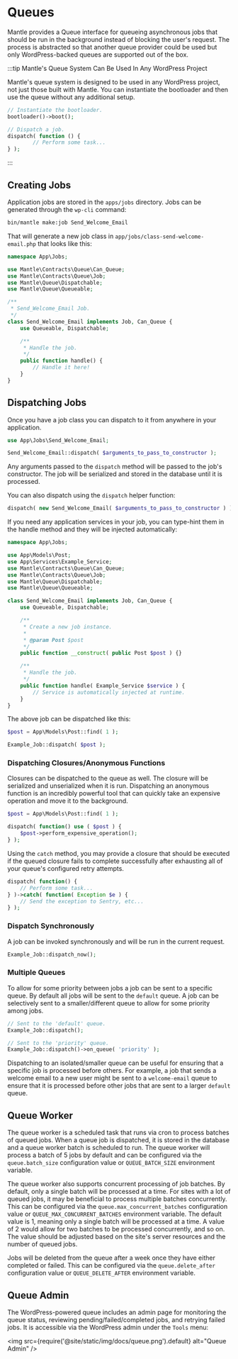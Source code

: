 # Queues

Mantle provides a Queue interface for queueing asynchronous jobs that should be
run in the background instead of blocking the user's request. The process is
abstracted so that another queue provider could be used but only
WordPress-backed queues are supported out of the box.

:::tip Mantle's Queue System Can Be Used In Any WordPress Project

Mantle's queue system is designed to be used in any WordPress project, not just
those built with Mantle. You can instantiate the bootloader and then use the
queue without any additional setup.

```php
// Instantiate the bootloader.
bootloader()->boot();

// Dispatch a job.
dispatch( function () {
		// Perform some task...
} );
```
:::

## Creating Jobs

Application jobs are stored in the `apps/jobs` directory. Jobs can be generated
through the `wp-cli` command:

```bash
bin/mantle make:job Send_Welcome_Email
```

That will generate a new job class in `app/jobs/class-send-welcome-email.php` that
looks like this:

```php
namespace App\Jobs;

use Mantle\Contracts\Queue\Can_Queue;
use Mantle\Contracts\Queue\Job;
use Mantle\Queue\Dispatchable;
use Mantle\Queue\Queueable;

/**
 * Send_Welcome_Email Job.
 */
class Send_Welcome_Email implements Job, Can_Queue {
	use Queueable, Dispatchable;

	/**
	 * Handle the job.
	 */
	public function handle() {
		// Handle it here!
	}
}
```

## Dispatching Jobs

Once you have a job class you can dispatch to it from anywhere in your
application.

```php
use App\Jobs\Send_Welcome_Email;

Send_Welcome_Email::dispatch( $arguments_to_pass_to_constructor );
```

Any arguments passed to the `dispatch` method will be passed to the job's
constructor. The job will be serialized and stored in the database until it is
processed.

You can also dispatch using the `dispatch` helper function:

```php
dispatch( new Send_Welcome_Email( $arguments_to_pass_to_constructor ) );
```

If you need any application services in your job, you can type-hint them in the
handle method and they will be injected automatically:

```php
namespace App\Jobs;

use App\Models\Post;
use App\Services\Example_Service;
use Mantle\Contracts\Queue\Can_Queue;
use Mantle\Contracts\Queue\Job;
use Mantle\Queue\Dispatchable;
use Mantle\Queue\Queueable;

class Send_Welcome_Email implements Job, Can_Queue {
	use Queueable, Dispatchable;

	/**
	 * Create a new job instance.
	 *
	 * @param Post $post
	 */
	public function __construct( public Post $post ) {}

	/**
	 * Handle the job.
	 */
	public function handle( Example_Service $service ) {
		// Service is automatically injected at runtime.
	}
}
```

The above job can be dispatched like this:

```php
$post = App\Models\Post::find( 1 );

Example_Job::dispatch( $post );
```

### Dispatching Closures/Anonymous Functions

Closures can be dispatched to the queue as well. The closure will be serialized
and unserialized when it is run. Dispatching an anonymous function is an
incredibly powerful tool that can quickly take an expensive operation and move
it to the background.

```php
$post = App\Models\Post::find( 1 );

dispatch( function() use ( $post ) {
    $post->perform_expensive_operation();
} );
```

Using the `catch` method, you may provide a closure that should be executed if
the queued closure fails to complete successfully after exhausting all of your
queue's configured retry attempts.

```php
dispatch( function() {
    // Perform some task...
} )->catch( function( Exception $e ) {
    // Send the exception to Sentry, etc...
} );
```

### Dispatch Synchronously

A job can be invoked synchronously and will be run in the current request.

```php
Example_Job::dispatch_now();
```

### Multiple Queues

To allow for some priority between jobs a job can be sent to a specific queue.
By default all jobs will be sent to the `default` queue. A job can be
selectively sent to a smaller/different queue to allow for some priority among
jobs.

```php
// Sent to the 'default' queue.
Example_Job::dispatch();

// Sent to the 'priority' queue.
Example_Job::dispatch()->on_queue( 'priority' );
```

Dispatching to an isolated/smaller queue can be useful for ensuring that a
specific job is processed before others. For example, a job that sends a welcome
email to a new user might be sent to a `welcome-email` queue to ensure that it
is processed before other jobs that are sent to a larger `default` queue.

## Queue Worker

The queue worker is a scheduled task that runs via cron to process batches of
queued jobs. When a queue job is dispatched, it is stored in the database and a
queue worker batch is scheduled to run. The queue worker will process a batch of
5 jobs by default and can be configured via the `queue.batch_size` configuration
value or `QUEUE_BATCH_SIZE` environment variable.

The queue worker also supports concurrent processing of job batches. By default,
only a single batch will be processed at a time. For sites with a lot of queued
jobs, it may be beneficial to process multiple batches concurrently. This can be
configured via the `queue.max_concurrent_batches` configuration value or
`QUEUE_MAX_CONCURRENT_BATCHES` environment variable. The default value is 1,
meaning only a single batch will be processed at a time. A value of 2 would
allow for two batches to be processed concurrently, and so on. The value should
be adjusted based on the site's server resources and the number of queued jobs.

Jobs will be deleted from the queue after a week once they have either completed
or failed. This can be configured via the `queue.delete_after` configuration
value or `QUEUE_DELETE_AFTER` environment variable.

## Queue Admin

The WordPress-powered queue includes an admin page for monitoring the queue
status, reviewing pending/failed/completed jobs, and retrying failed jobs. It is
accessible via the WordPress admin under the `Tools` menu:

<img src={require('@site/static/img/docs/queue.png').default} alt="Queue Admin" />